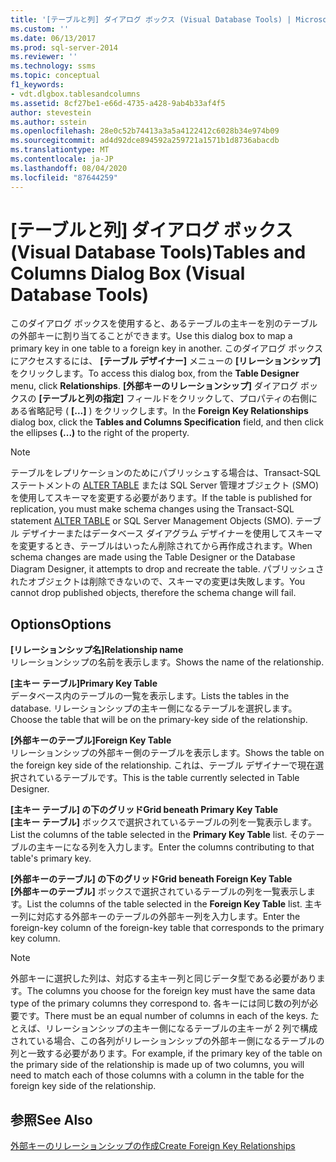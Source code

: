 ```yaml
---
title: '[テーブルと列] ダイアログ ボックス (Visual Database Tools) | Microsoft Docs'
ms.custom: ''
ms.date: 06/13/2017
ms.prod: sql-server-2014
ms.reviewer: ''
ms.technology: ssms
ms.topic: conceptual
f1_keywords:
- vdt.dlgbox.tablesandcolumns
ms.assetid: 8cf27be1-e66d-4735-a428-9ab4b33af4f5
author: stevestein
ms.author: sstein
ms.openlocfilehash: 28e0c52b74413a3a5a4122412c6028b34e974b09
ms.sourcegitcommit: ad4d92dce894592a259721a1571b1d8736abacdb
ms.translationtype: MT
ms.contentlocale: ja-JP
ms.lasthandoff: 08/04/2020
ms.locfileid: "87644259"
---
```

# <a name="tables-and-columns-dialog-box-visual-database-tools"></a><span data-ttu-id="fd544-102">[テーブルと列] ダイアログ ボックス (Visual Database Tools)</span><span class="sxs-lookup"><span data-stu-id="fd544-102">Tables and Columns Dialog Box (Visual Database Tools)</span></span>
  <span data-ttu-id="fd544-103">このダイアログ ボックスを使用すると、あるテーブルの主キーを別のテーブルの外部キーに割り当てることができます。</span><span class="sxs-lookup"><span data-stu-id="fd544-103">Use this dialog box to map a primary key in one table to a foreign key in another.</span></span> <span data-ttu-id="fd544-104">このダイアログ ボックスにアクセスするには、 **[テーブル デザイナー]** メニューの **[リレーションシップ]** をクリックします。</span><span class="sxs-lookup"><span data-stu-id="fd544-104">To access this dialog box, from the **Table Designer** menu, click **Relationships**.</span></span> <span data-ttu-id="fd544-105">**[外部キーのリレーションシップ]** ダイアログ ボックスの **[テーブルと列の指定]** フィールドをクリックして、プロパティの右側にある省略記号 ( **[...]** ) をクリックします。</span><span class="sxs-lookup"><span data-stu-id="fd544-105">In the **Foreign Key Relationships** dialog box, click the **Tables and Columns Specification** field, and then click the ellipses **(...)** to the right of the property.</span></span>  
  
> [!NOTE]  
>  <span data-ttu-id="fd544-106">テーブルをレプリケーションのためにパブリッシュする場合は、Transact-SQL ステートメントの [ALTER TABLE](/sql/t-sql/statements/alter-table-transact-sql) または SQL Server 管理オブジェクト (SMO) を使用してスキーマを変更する必要があります。</span><span class="sxs-lookup"><span data-stu-id="fd544-106">If the table is published for replication, you must make schema changes using the Transact-SQL statement [ALTER TABLE](/sql/t-sql/statements/alter-table-transact-sql) or SQL Server Management Objects (SMO).</span></span> <span data-ttu-id="fd544-107">テーブル デザイナーまたはデータベース ダイアグラム デザイナーを使用してスキーマを変更するとき、テーブルはいったん削除されてから再作成されます。</span><span class="sxs-lookup"><span data-stu-id="fd544-107">When schema changes are made using the Table Designer or the Database Diagram Designer, it attempts to drop and recreate the table.</span></span> <span data-ttu-id="fd544-108">パブリッシュされたオブジェクトは削除できないので、スキーマの変更は失敗します。</span><span class="sxs-lookup"><span data-stu-id="fd544-108">You cannot drop published objects, therefore the schema change will fail.</span></span>  
  
## <a name="options"></a><span data-ttu-id="fd544-109">Options</span><span class="sxs-lookup"><span data-stu-id="fd544-109">Options</span></span>  
 <span data-ttu-id="fd544-110">**[リレーションシップ名]**</span><span class="sxs-lookup"><span data-stu-id="fd544-110">**Relationship name**</span></span>  
 <span data-ttu-id="fd544-111">リレーションシップの名前を表示します。</span><span class="sxs-lookup"><span data-stu-id="fd544-111">Shows the name of the relationship.</span></span>  
  
 <span data-ttu-id="fd544-112">**[主キー テーブル]**</span><span class="sxs-lookup"><span data-stu-id="fd544-112">**Primary Key Table**</span></span>  
 <span data-ttu-id="fd544-113">データベース内のテーブルの一覧を表示します。</span><span class="sxs-lookup"><span data-stu-id="fd544-113">Lists the tables in the database.</span></span> <span data-ttu-id="fd544-114">リレーションシップの主キー側になるテーブルを選択します。</span><span class="sxs-lookup"><span data-stu-id="fd544-114">Choose the table that will be on the primary-key side of the relationship.</span></span>  
  
 <span data-ttu-id="fd544-115">**[外部キーのテーブル]**</span><span class="sxs-lookup"><span data-stu-id="fd544-115">**Foreign Key Table**</span></span>  
 <span data-ttu-id="fd544-116">リレーションシップの外部キー側のテーブルを表示します。</span><span class="sxs-lookup"><span data-stu-id="fd544-116">Shows the table on the foreign key side of the relationship.</span></span> <span data-ttu-id="fd544-117">これは、テーブル デザイナーで現在選択されているテーブルです。</span><span class="sxs-lookup"><span data-stu-id="fd544-117">This is the table currently selected in Table Designer.</span></span>  
  
 <span data-ttu-id="fd544-118">**[主キー テーブル] の下のグリッド**</span><span class="sxs-lookup"><span data-stu-id="fd544-118">**Grid beneath Primary Key Table**</span></span>  
 <span data-ttu-id="fd544-119">**[主キー テーブル]** ボックスで選択されているテーブルの列を一覧表示します。</span><span class="sxs-lookup"><span data-stu-id="fd544-119">List the columns of the table selected in the **Primary Key Table** list.</span></span> <span data-ttu-id="fd544-120">そのテーブルの主キーになる列を入力します。</span><span class="sxs-lookup"><span data-stu-id="fd544-120">Enter the columns contributing to that table's primary key.</span></span>  
  
 <span data-ttu-id="fd544-121">**[外部キーのテーブル] の下のグリッド**</span><span class="sxs-lookup"><span data-stu-id="fd544-121">**Grid beneath Foreign Key Table**</span></span>  
 <span data-ttu-id="fd544-122">**[外部キーのテーブル]** ボックスで選択されているテーブルの列を一覧表示します。</span><span class="sxs-lookup"><span data-stu-id="fd544-122">List the columns of the table selected in the **Foreign Key Table** list.</span></span> <span data-ttu-id="fd544-123">主キー列に対応する外部キーのテーブルの外部キー列を入力します。</span><span class="sxs-lookup"><span data-stu-id="fd544-123">Enter the foreign-key column of the foreign-key table that corresponds to the primary key column.</span></span>  
  
> [!NOTE]  
>  <span data-ttu-id="fd544-124">外部キーに選択した列は、対応する主キー列と同じデータ型である必要があります。</span><span class="sxs-lookup"><span data-stu-id="fd544-124">The columns you choose for the foreign key must have the same data type of the primary columns they correspond to.</span></span> <span data-ttu-id="fd544-125">各キーには同じ数の列が必要です。</span><span class="sxs-lookup"><span data-stu-id="fd544-125">There must be an equal number of columns in each of the keys.</span></span> <span data-ttu-id="fd544-126">たとえば、リレーションシップの主キー側になるテーブルの主キーが 2 列で構成されている場合、この各列がリレーションシップの外部キー側になるテーブルの列と一致する必要があります。</span><span class="sxs-lookup"><span data-stu-id="fd544-126">For example, if the primary key of the table on the primary side of the relationship is made up of two columns, you will need to match each of those columns with a column in the table for the foreign key side of the relationship.</span></span>  
  
## <a name="see-also"></a><span data-ttu-id="fd544-127">参照</span><span class="sxs-lookup"><span data-stu-id="fd544-127">See Also</span></span>  
 [<span data-ttu-id="fd544-128">外部キーのリレーションシップの作成</span><span class="sxs-lookup"><span data-stu-id="fd544-128">Create Foreign Key Relationships</span></span>](../../relational-databases/tables/create-foreign-key-relationships.md)  
  
  
